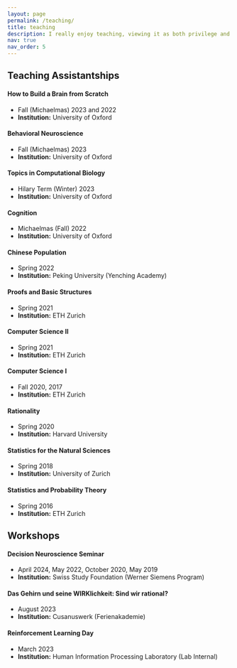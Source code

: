 ```yaml
---
layout: page
permalink: /teaching/
title: teaching
description: I really enjoy teaching, viewing it as both privilege and responsibility of being an academic. I have been fortunate to be a teaching assistant in various formats at universities on three continents. I have received great evaluations from students and always strive to improve. In addition to being a teaching assistant, I have also organized and held educational workshops at a variety of different venues.
nav: true
nav_order: 5
---
```


## Teaching Assistantships

#### How to Build a Brain from Scratch
- Fall (Michaelmas) 2023 and 2022
- **Institution:** University of Oxford

#### Behavioral Neuroscience
- Fall (Michaelmas) 2023
- **Institution:** University of Oxford

#### Topics in Computational Biology
- Hilary Term (Winter) 2023
- **Institution:** University of Oxford

#### Cognition
- Michaelmas (Fall) 2022
- **Institution:** University of Oxford

#### Chinese Population
- Spring 2022
- **Institution:** Peking University (Yenching Academy)

#### Proofs and Basic Structures
- Spring 2021
- **Institution:** ETH Zurich

#### Computer Science II
- Spring 2021
- **Institution:** ETH Zurich

#### Computer Science I
- Fall 2020, 2017
- **Institution:** ETH Zurich

#### Rationality
- Spring 2020
- **Institution:** Harvard University

#### Statistics for the Natural Sciences
- Spring 2018
- **Institution:** University of Zurich

#### Statistics and Probability Theory
- Spring 2016
- **Institution:** ETH Zurich

## Workshops

#### Decision Neuroscience Seminar
- April 2024, May 2022, October 2020, May 2019
- **Institution:** Swiss Study Foundation (Werner Siemens Program)

#### Das Gehirn und seine WIRKlichkeit: Sind wir rational?
- August 2023
- **Institution:** Cusanuswerk (Ferienakademie)

#### Reinforcement Learning Day
- March 2023
- **Institution:** Human Information Processing Laboratory (Lab Internal)